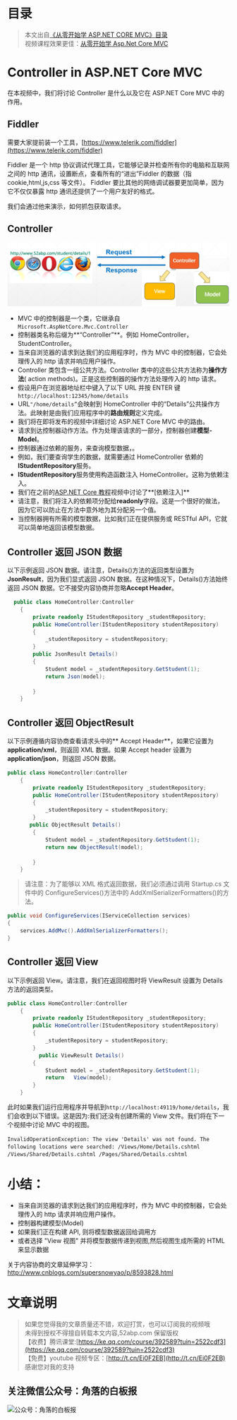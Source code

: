 # 目录

> 本文出自[《从零开始学 ASP.NET CORE MVC》目录](https://www.52abp.com/wiki/mvc/0.1.4/1.Intro) </br>
> 视频课程效果更佳：[从零开始学 Asp.Net Core MVC](https://study.163.com/course/courseMain.htm?courseId=1209215803&share=2&shareId=400000000309007) </br>

# Controller in ASP.NET Core MVC

在本视频中，我们将讨论 Controller 是什么以及它在 ASP.NET Core MVC 中的作用。

## Fiddler

需要大家提前装一个工具，[https://www.telerik.com/fiddler](https://www.telerik.com/fiddler)

Fiddler 是一个 http 协议调试代理工具，它能够记录并检查所有你的电脑和互联网之间的 http 通讯，设置断点，查看所有的“进出”Fiddler 的数据（指 cookie,html,js,css 等文件）。 Fiddler 要比其他的网络调试器要更加简单，因为它不仅仅暴露 http 通讯还提供了一个用户友好的格式。

我们会通过他来演示，如何抓包获取请求。

## Controller

![20 1](images/20-1.png)



- MVC 中的控制器是一个类，它继承自`Microsoft.AspNetCore.Mvc.Controller`
- 控制器类名称后缀为**“Controller”**。例如 HomeController，StudentController。
- 当来自浏览器的请求到达我们的应用程序时，作为 MVC 中的控制器，它会处理传入的 http 请求并响应用户操作。
- Controller 类包含一组公共方法。Controller 类中的这些公共方法称为**操作方法**( action methods)。正是这些控制器的操作方法处理传入的 http 请求。
- 假设用户在浏览器地址栏中键入了以下 URL 并按 ENTER 键`http://localhost:12345/home/details`
- URL`"/home/details”`会映射到 HomeController 中的“Details”公共操作方法。此映射是由我们应用程序中的**路由规则**定义完成。
- 我们将在即将发布的视频中详细讨论 ASP.NET Core MVC 中的路由。
- 请求到达控制器动作方法。作为处理该请求的一部分，控制器创建**模型-Model**。
- 控制器通过依赖的服务，来查询模型数据，。
- 例如，我们要查询学生的数据，就需要通过 HomeController 依赖的**IStudentRepository**服务。
- **IStudentRepository**服务使用构造函数注入 HomeController。这称为依赖注入。
- 我们在之前的[ASP.NET Core 教程](https://study.163.com/course/courseMain.htm?courseId=1209215803&share=2&shareId=400000000309007)视频中讨论了**[依赖注入]**
- 请注意，我们将注入的依赖项分配给**readonly**字段。这是一个很好的做法，因为它可以防止在方法中意外地为其分配另一个值。
- 当控制器拥有所需的模型数据，比如我们正在提供服务或 RESTful API，它就可以简单地返回该模型数据。

## Controller 返回 JSON 数据

以下示例返回 JSON 数据。请注意，Details()方法的返回类型设置为 **JsonResult**，因为我们显式返回 JSON 数据。在这种情况下，Details()方法始终返回 JSON 数据。它不接受内容协商并忽略**Accept Header**。

```csharp
  public class HomeController:Controller
    {
        private readonly IStudentRepository _studentRepository;
        public HomeController(IStudentRepository studentRepository)
        {
            _studentRepository = studentRepository;
        }
        public JsonResult Details()
        {
            Student model = _studentRepository.GetStudent(1);
            return Json(model);

        }
    }

```

## Controller 返回 ObjectResult

以下示例遵循内容协商查看请求头中的** Accept Header**，如果它设置为**application/xml**，则返回 XML 数据。如果 Accept header 设置为**application/json**，则返回 JSON 数据。

```csharp
public class HomeController:Controller
    {
        private readonly IStudentRepository _studentRepository;
        public HomeController(IStudentRepository studentRepository)
        {
            _studentRepository = studentRepository;
        }
       public ObjectResult Details()
        {
            Student model = _studentRepository.GetStudent(1);
            return new ObjectResult(model);

        }
    }

```

> 请注意：为了能够以 XML 格式返回数据，我们必须通过调用 Startup.cs 文件中的 ConfigureServices()方法中的 AddXmlSerializerFormatters()的方法。

```csharp
public void ConfigureServices(IServiceCollection services)
{
    services.AddMvc().AddXmlSerializerFormatters();
}
```

## Controller 返回 View

以下示例返回 View。请注意，我们在返回视图时将 ViewResult 设置为 Details 方法的返回类型。

```csharp
public class HomeController:Controller
    {
        private readonly IStudentRepository _studentRepository;
        public HomeController(IStudentRepository studentRepository)
        {
            _studentRepository = studentRepository;
        }
          public ViewResult Details()
        {
            Student model = _studentRepository.GetStudent(1);
            return   View(model);
        }
    }
```

此时如果我们运行应用程序并导航到`http://localhost:49119/home/details`，我们会收到以下错误。这是因为:我们还没有创建所需的 View 文件。我们将在下一个视频中讨论 MVC 中的视图。

`InvalidOperationException: The view 'Details' was not found. The following locations were searched: /Views/Home/Details.cshtml /Views/Shared/Details.cshtml /Pages/Shared/Details.cshtml`

# 小结：

- 当来自浏览器的请求到达我们的应用程序时，作为 MVC 中的控制器，它会处理传入的 http 请求并响应用户操作。
- 控制器构建模型(Model)
- 如果我们正在构建 API, 则将模型数据返回给调用方
- 或者选择 "View 视图" 并将模型数据传递到视图,然后视图生成所需的 HTML 来显示数据

关于内容协商的文章延伸学习：http://www.cnblogs.com/supersnowyao/p/8593828.html

# 文章说明

> 如果您觉得我的文章质量还不错，欢迎打赏，也可以订阅我的视频哦 </br>
> 未得到授权不得擅自转载本文内容,52abp.com 保留版权 </br>
> 【收费】腾讯课堂:[https://ke.qq.com/course/392589?tuin=2522cdf3](https://ke.qq.com/course/392589?tuin=2522cdf3) </br>
> 【免费】youtube 视频专区：[http://t.cn/Ei0F2EB](http://t.cn/Ei0F2EB) </br>
> 感谢您对我的支持

## 关注微信公众号：角落的白板报

![公众号：角落的白板报](https://git.imweb.io/werltm/picturebed/raw/master/yoyomooc/aspnet/jiaoluowechat.png)
